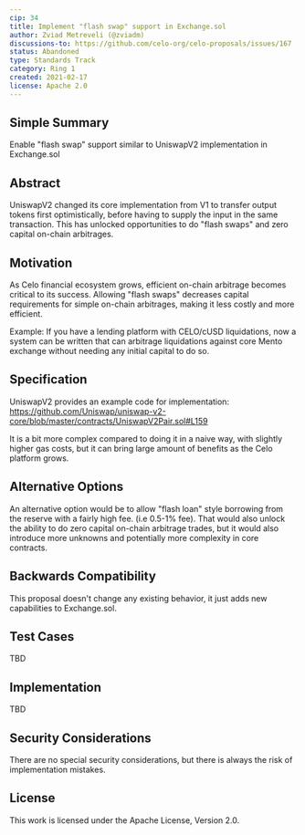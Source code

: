 ```yaml
---
cip: 34
title: Implement "flash swap" support in Exchange.sol
author: Zviad Metreveli (@zviadm)
discussions-to: https://github.com/celo-org/celo-proposals/issues/167
status: Abandoned
type: Standards Track
category: Ring 1
created: 2021-02-17
license: Apache 2.0
---
```


## Simple Summary
Enable "flash swap" support similar to UniswapV2 implementation in Exchange.sol

## Abstract
UniswapV2 changed its core implementation from V1 to transfer output tokens first
optimistically, before having to supply the input in the same transaction. This has
unlocked opportunities to do "flash swaps" and zero capital on-chain arbitrages.

## Motivation

As Celo financial ecosystem grows, efficient on-chain arbitrage becomes critical to
its success. Allowing "flash swaps" decreases capital requirements for simple
on-chain arbitrages, making it less costly and more efficient.

Example: If you have a lending platform with CELO/cUSD liquidations, now a system can be
written that can arbitrage liquidations against core Mento exchange without needing any
initial capital to do so.

## Specification

UniswapV2 provides an example code for implementation:
https://github.com/Uniswap/uniswap-v2-core/blob/master/contracts/UniswapV2Pair.sol#L159

It is a bit more complex compared to doing it in a naive way, with slightly higher gas costs,
but it can bring large amount of benefits as the Celo platform grows.

## Alternative Options

An alternative option would be to allow "flash loan" style borrowing from the reserve with a fairly
high fee. (i.e 0.5-1% fee). That would also unlock the ability to do zero capital on-chain arbitrage
trades, but it would also introduce more unknowns and potentially more complexity in core contracts.


## Backwards Compatibility
This proposal doesn't change any existing behavior, it just adds new capabilities to Exchange.sol.

## Test Cases
TBD

## Implementation
TBD

## Security Considerations
There are no special security considerations, but there is always the risk of implementation mistakes.

## License
This work is licensed under the Apache License, Version 2.0.
